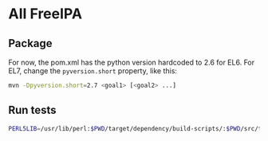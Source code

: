 # AII FreeIPA

## Package

For now, the pom.xml has the python version hardcoded to 2.6 for EL6.
For EL7, change the `pyversion.short` property, like this:

```bash
mvn -Dpyversion.short=2.7 <goal1> [<goal2> ...]
```

## Run tests

```bash
PERL5LIB=/usr/lib/perl:$PWD/target/dependency/build-scripts/:$PWD/src/test/perl mvn test
```
